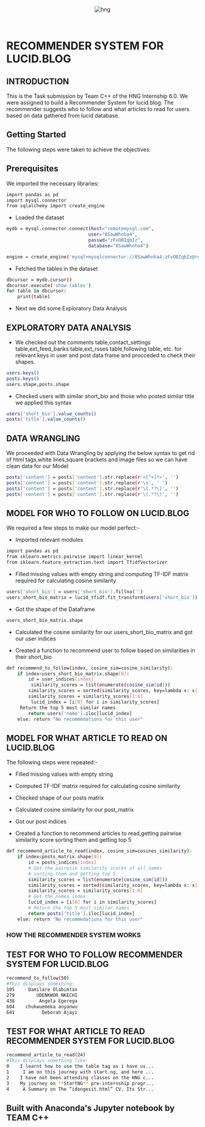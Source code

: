 
<div align="center">

![hng](https://res.cloudinary.com/iambeejayayo/image/upload/v1554240066/brand-logo.png)

<br>

</div>

# RECOMMENDER SYSTEM FOR LUCID.BLOG

## INTRODUCTION
This is the Task submission by Team C++ of the HNG Internship 6.0. We were assigned to build a Recommender System for lucid.blog. The recommender suggests who to follow and what articles to read for users based on data gathered from lucid database.

 ## Getting Started
The following steps were taken to achieve the objectives:

## Prerequisites
We imported the necessary libraries:
```bash
import pandas as pd
import mysql.connector
from sqlalchemy import create_engine
```


- Loaded the dataset
```bash
mydb = mysql.connector.connect(host="remotemysql.com",
                              user="8SawWhnha4",
                              passwd="zFvOBIqbIz",
                              database="8SawWhnha4")

engine = create_engine('mysql+mysqlconnector://8SawWhnha4:zFvOBIqbIz@remotemysql.com/8SawWhnha4')
```

- Fetched  the tables in the dataset

```bash
dbcursor = mydb.cursor()
dbcursor.execute('show tables')
for table in dbcursor:
    print(table)
```
- Next we did some Exploratory Data Analysis
## EXPLORATORY DATA ANALYSIS
- We checked out the comments table,contact_settings table,ext_feed_banks table,ext_rsses table,following table, etc.
for relevant keys in user and post data frame and procceded to check their shapes.

```bash
users.keys()
posts.keys()
users.shape,posts.shape
```
- Checked users with similar short_bio and those who posted similar title we  applied this syntax

```bash
users['short_bio'].value_counts()
posts['title'].value_counts()
```

## DATA WRANGLING
We proceeded with Data Wrangling by applying the below syntax to get rid of html tags,white lines,square brackets and image files so we can have clean data for our Model

```bash
posts['content'] = posts['content'].str.replace(r'<[^>]*>', '')
posts['content'] = posts['content'].str.replace(r'\s', ' ')
posts['content'] = posts['content'].str.replace(r'\[.*?\]', '')
posts['content'] = posts['content'].str.replace(r'\(.*?\)', '')
```

## MODEL FOR WHO TO FOLLOW ON LUCID.BLOG
We required a few steps to make our model perfect:-
- Imported relevant modules

```bash
import pandas as pd
from sklearn.metrics.pairwise import linear_kernel
from sklearn.feature_extraction.text import TfidfVectorizer
```

- Filled missing values with empty string and computing TF-IDF matrix required for calculating cosine similarity
```bash
users['short_bio'] = users['short_bio'].fillna('')
users_short_bio_matrix = lucid_tfidf.fit_transform(users['short_bio'])
```
- Got the shape of the Dataframe
```bash
users_short_bio_matrix.shape
```
- Calculated the cosine similarity for our users_short_bio_matrix and got our user indices

- Created a function to recommend user to follow based on similarities in their short_bio
```bash
def recommend_to_follow(index, cosine_sim=cosine_similarity):
    if index<users_short_bio_matrix.shape[0]:
        id = user_indices[index]
         similarity_scores = list(enumerate(cosine_sim[id]))
        similarity_scores = sorted(similarity_scores, key=lambda x: x[1], reverse=True)
        similarity_scores = similarity_scores[1:6]
         lucid_index = [i[0] for i in similarity_scores]
     Return the top 5 most similar names
        return users['name'].iloc[lucid_index]
    else: return "No recommedations for this user"
   ```
 
## MODEL FOR WHAT ARTICLE TO READ ON LUCID.BLOG

The following steps were repeated:-
- Filled missing values with empty string
- Computed TF-IDF matrix required for calculating cosine similarity
- Checked shape of our posts matrix
- Calculated cosine similarity for our post_matrix
- Got our post indices

- Created a function to recommend articles to read,getting pairwise similarity score sorting them and getting top 5
```bash
def recommend_article_to_read(index, cosine_sim=cosines_similarity):
    if index<posts_matrix.shape[0]:
        id = posts_indices[index]
        # Get the pairwsie similarity scores of all names
        # sorting them and getting top 5
        similarity_scores = list(enumerate(cosine_sim[id]))
        similarity_scores = sorted(similarity_scores, key=lambda x: x[1], reverse=True)
        similarity_scores = similarity_scores[1:6]
        # Get the names index
        lucid_index = [i[0] for i in similarity_scores]
        # Return the top 5 most similar names
        return posts['title'].iloc[lucid_index]
    else: return "No recommedations for this user"   
```

### HOW THE RECOMMENDER SYSTEM WORKS 
  
## TEST FOR WHO TO FOLLOW RECOMMENDER SYSTEM FOR LUCID.BLOG
  ```bash
  recommend_to_follow(50)
  #This displays something:
  105     Damilare Olabimtan
  279        UDENKWOR NKECHI
  438         Angela Egerega
  604    chukwuemeka anyanwu
  641          Deborah Ajayi
```
## TEST FOR WHAT ARTICLE TO READ RECOMMENDER SYSTEM FOR LUCID.BLOG
```bash
recommend_article_to_read(24)
#This displays something like:
0    I learnt how to use the table tag as i have us...
1     I am on this journey with start.ng, and here ...
2    I have not been attending classes on the HNG c...
3    My journey on **StartNG** pre-internship progr...
4     A Summary on The “idongesit.html” CV, Its Str...
```
## Built with Anaconda's Jupyter notebook by TEAM C++





